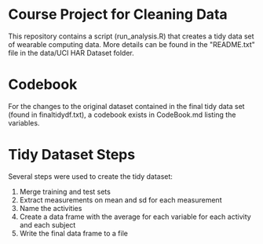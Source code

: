 # Course Project for Cleaning Data

This repository contains a script (run_analysis.R) that creates a tidy data set of 
wearable computing data.  More details can be found in the "README.txt" file in the
data/UCI HAR Dataset folder.

# Codebook

For the changes to the original dataset contained in the final tidy data set (found
in finaltidydf.txt), a codebook exists in CodeBook.md listing the variables.

# Tidy Dataset Steps

Several steps were used to create the tidy dataset:

1. Merge training and test sets
2. Extract measurements on mean and sd for each measurement
3. Name the activities
4. Create a data frame with the average for each variable for each activity and each subject
5. Write the final data frame to a file